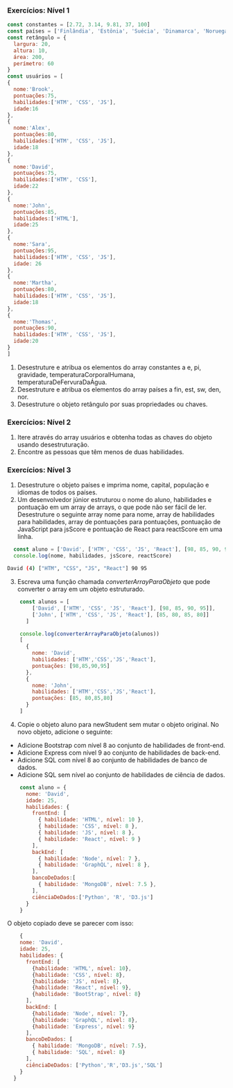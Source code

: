 ### Exercícios: Nível 1

```js
const constantes = [2.72, 3.14, 9.81, 37, 100]
const países = ['Finlândia', 'Estônia', 'Suécia', 'Dinamarca', 'Noruega']
const retângulo = {
  largura: 20,
  altura: 10,
  área: 200,
  perímetro: 60
}
const usuários = [
{
  nome:'Brook',
  pontuações:75,
  habilidades:['HTM', 'CSS', 'JS'],
  idade:16
},
{
  nome:'Alex',
  pontuações:80,
  habilidades:['HTM', 'CSS', 'JS'],
  idade:18
},
{
  nome:'David',
  pontuações:75,
  habilidades:['HTM', 'CSS'],
  idade:22
},
{
  nome:'John',
  pontuações:85,
  habilidades:['HTML'],
  idade:25
},
{
  nome:'Sara',
  pontuações:95,
  habilidades:['HTM', 'CSS', 'JS'],
  idade: 26
},
{
  nome:'Martha',
  pontuações:80,
  habilidades:['HTM', 'CSS', 'JS'],
  idade:18
},
{
  nome:'Thomas',
  pontuações:90,
  habilidades:['HTM', 'CSS', 'JS'],
  idade:20
}
]
```

1. Desestruture e atribua os elementos do array constantes a e, pi, gravidade, temperaturaCorporalHumana, temperaturaDeFervuraDaÁgua.
2. Desestruture e atribua os elementos do array países a fin, est, sw, den, nor.
3. Desestruture o objeto retângulo por suas propriedades ou chaves.

### Exercícios: Nível 2

1. Itere através do array usuários e obtenha todas as chaves do objeto usando desestruturação.
2. Encontre as pessoas que têm menos de duas habilidades.

### Exercícios: Nível 3

1. Desestruture o objeto países e imprima nome, capital, população e idiomas de todos os países.
2. Um desenvolvedor júnior estruturou o nome do aluno, habilidades e pontuação em um array de arrays, o que pode não ser fácil de ler. Desestruture o seguinte array nome para nome, array de habilidades para habilidades, array de pontuações para pontuações, pontuação de JavaScript para jsScore e pontuação de React para reactScore em uma linha.

  ```js
    const aluno = ['David', ['HTM', 'CSS', 'JS', 'React'], [98, 85, 90, 95]]
    console.log(nome, habilidades, jsScore, reactScore)
  ```

  ```sh
  David (4) ["HTM", "CSS", "JS", "React"] 90 95
  ```

3. Escreva uma função chamada *converterArrayParaObjeto* que pode converter o array em um objeto estruturado.

  ```js
      const alunos = [
          ['David', ['HTM', 'CSS', 'JS', 'React'], [98, 85, 90, 95]],
          ['John', ['HTM', 'CSS', 'JS', 'React'], [85, 80, 85, 80]]
        ]

      console.log(converterArrayParaObjeto(alunos))
      [
        {
          nome: 'David',
          habilidades: ['HTM','CSS','JS','React'],
          pontuações: [98,85,90,95]
        },
        {
          nome: 'John',
          habilidades: ['HTM','CSS','JS','React'],
          pontuações: [85, 80,85,80]
        }
      ]
  ```

4. Copie o objeto aluno para newStudent sem mutar o objeto original. No novo objeto, adicione o seguinte:

- Adicione Bootstrap com nível 8 ao conjunto de habilidades de front-end.
- Adicione Express com nível 9 ao conjunto de habilidades de back-end.
- Adicione SQL com nível 8 ao conjunto de habilidades de banco de dados.
- Adicione SQL sem nível ao conjunto de habilidades de ciência de dados.

```js
    const aluno = {
      nome: 'David',
      idade: 25,
      habilidades: {
        frontEnd: [
          { habilidade: 'HTML', nível: 10 },
          { habilidade: 'CSS', nível: 8 },
          { habilidade: 'JS', nível: 8 },
          { habilidade: 'React', nível: 9 }
        ],
        backEnd: [
          { habilidade: 'Node', nível: 7 },
          { habilidade: 'GraphQL', nível: 8 },
        ],
        bancoDeDados:[
          { habilidade: 'MongoDB', nível: 7.5 },
        ],
        ciênciaDeDados:['Python', 'R', 'D3.js']
      }
    }
  ```

O objeto copiado deve se parecer com isso:

```js
    {
    nome: 'David',
    idade: 25,
    habilidades: {
      frontEnd: [
        {habilidade: 'HTML', nível: 10},
        {habilidade: 'CSS', nível: 8},
        {habilidade: 'JS', nível: 8},
        {habilidade: 'React', nível: 9},
        {habilidade: 'BootStrap', nível: 8}
      ],
      backEnd: [
        {habilidade: 'Node', nível: 7},
        {habilidade: 'GraphQL', nível: 8},
        {habilidade: 'Express', nível: 9}
      ],
      bancoDeDados: [
        { habilidade: 'MongoDB', nível: 7.5},
        { habilidade: 'SQL', nível: 8}
      ],
      ciênciaDeDados: ['Python','R','D3.js','SQL']
    }
  }

```